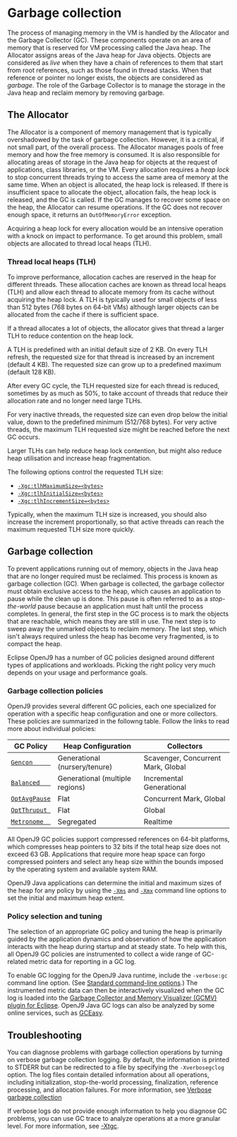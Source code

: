 <!--
* Copyright (c) 2017, 2020 IBM Corp. and others
*
* This program and the accompanying materials are made
* available under the terms of the Eclipse Public License 2.0
* which accompanies this distribution and is available at
* https://www.eclipse.org/legal/epl-2.0/ or the Apache
* License, Version 2.0 which accompanies this distribution and
* is available at https://www.apache.org/licenses/LICENSE-2.0.
*
* This Source Code may also be made available under the
* following Secondary Licenses when the conditions for such
* availability set forth in the Eclipse Public License, v. 2.0
* are satisfied: GNU General Public License, version 2 with
* the GNU Classpath Exception [1] and GNU General Public
* License, version 2 with the OpenJDK Assembly Exception [2].
*
* [1] https://www.gnu.org/software/classpath/license.html
* [2] http://openjdk.java.net/legal/assembly-exception.html
*
* SPDX-License-Identifier: EPL-2.0 OR Apache-2.0 OR GPL-2.0 WITH
* Classpath-exception-2.0 OR LicenseRef-GPL-2.0 WITH Assembly-exception
-->


# Garbage collection

The process of managing memory in the VM is handled by the Allocator and the Garbage Collector (GC). These components operate on
an area of memory that is reserved for VM processing called the Java heap. The Allocator assigns areas of the Java heap
for Java objects. Objects are considered as *live* when they have a chain of references to them that start from root references,
such as those found in thread stacks. When that reference or pointer no longer exists, the objects are considered as *garbage*. The role of the Garbage Collector is to manage the storage in the Java heap and reclaim memory by removing garbage.

## The Allocator

The Allocator is a component of memory management that is typically overshadowed by the task of garbage collection. However,
it is a critical, if not small part, of the overall process. The Allocator manages pools of free memory and how the free memory
is consumed. It is also responsible for allocating areas of storage in the Java heap for objects at the request of applications,
class libraries, or the VM. Every allocation requires a *heap lock* to stop concurrent threads trying to access the same area of memory at the same time. When an object is allocated, the heap lock is released. If there is insufficient space to allocate the object, allocation fails, the heap lock is released, and the GC is called. If the GC manages to recover some space on the heap, the Allocator can resume operations. If the GC does not
recover enough space, it returns an `OutOfMemoryError` exception.

Acquiring a heap lock for every allocation would be an intensive operation with a knock on impact to performance. To get around this
problem, small objects are allocated to thread local heaps (TLH).

### Thread local heaps (TLH)

To improve performance, allocation caches are reserved in the heap for different threads. These allocation caches are known as
thread local heaps (TLH) and allow each thread to allocate memory from its cache without acquiring the heap lock. A TLH is typically
used for small objects of less than 512 bytes (768 bytes on 64-bit VMs) although larger objects can be allocated from the cache if
there is sufficient space.

If a thread allocates a lot of objects, the allocator gives that thread a larger TLH to reduce contention on the heap lock.

A TLH is predefined with an initial default size of 2 KB. On every TLH refresh, the requested size for that thread
is increased by an increment (default 4 KB). The requested size can grow up to a predefined maximum (default 128 KB).

After every GC cycle, the TLH requested size for each thread is reduced, sometimes by as much as 50%, to take account of threads that
reduce their allocation rate and no longer need large TLHs.

For very inactive threads, the requested size can even drop below the initial value, down to the predefined minimum (512/768 bytes).
For very active threads, the maximum TLH requested size might be reached before the next GC occurs.

Larger TLHs can help reduce heap lock contention, but might also reduce heap utilisation and increase heap fragmentation.

The following options control the requested TLH size:

- [`-Xgc:tlhMaximumSize=<bytes>`](xgc.md#tlhmaximumsize)
- [`-Xgc:tlhInitialSize=<bytes>`](xgc.md#tlhinitialsize)
- [`-Xgc:tlhIncrementSize=<bytes>`](xgc.md#tlhincrementsize)

Typically, when the maximum TLH size is increased, you should also increase the increment proportionally, so that active threads can
reach the maximum requested TLH size more quickly.

## Garbage collection

To prevent applications running out of memory, objects in the Java heap that are no longer required must be reclaimed. This process is known as garbage collection (GC). When garbage is collected, the garbage collector must obtain exclusive access to the heap, which causes an application to pause while the clean up is done. This pause is often referred to as a *stop-the-world* pause because an application must halt until the process completes. In general, the first step in the GC process is to mark the objects that are reachable, which means they are still in use. The next step is to sweep away the unmarked objects to reclaim memory. The last step, which isn't always required unless the heap has become very fragmented, is to compact the heap.

Eclipse OpenJ9 has a number of GC policies designed around different types of applications and workloads. Picking the right policy very much depends on your usage and performance goals.




### Garbage collection policies

OpenJ9 provides several different GC policies, each one specialized for operation with a specific heap configuration and one or more collectors. These policies are summarized in the followng table. Follow the links to read more about individual policies:

| GC Policy                          | Heap Configuration              | Collectors                         |
|------------------------------------|---------------------------------|------------------------------------|
| [`Gencon     `](gc_gencon.md)      | Generational (nursery/tenure)   | Scavenger, Concurrent Mark, Global |
| [`Balanced   `](gc_balanced.md)    | Generational (multiple regions) | Incremental Generational           |
| [`OptAvgPause`](gc_optavgpause.md) | Flat                            | Concurrent Mark, Global            |
| [`OptThruput `](gc_optthruput.md)  | Flat                            | Global                             |
| [`Metronome  `](gc_metronome.md)   | Segregated                      | Realtime                           |

All OpenJ9 GC policies support compressed references on 64-bit platforms, which compresses heap pointers to 32 bits if the total heap size does not exceed 63 GB. Applications that require more heap space can forgo compressed pointers and select any heap size within the bounds imposed by the operating system and available system RAM.

OpenJ9 Java applications can determine the initial and maximum sizes of the heap for any policy by using the [`-Xms`](xmn.md) and [`-Xmx`](xmn.md) command line options to set the initial and maximum heap extent.

### Policy selection and tuning

The selection of an appropriate GC policy and tuning the heap is primarily guided by the application dynamics and observation of how the application interacts with the heap during startup and at steady state. To help with this, all OpenJ9 GC policies are instrumented to collect a wide range of GC-related metric data for reporting in a GC log.

To enable GC logging for the OpenJ9 Java runtime, include the `-verbose:gc` command line option. (See [Standard command-line options](cmdline_general.md).) The instrumented metric data can then be interactively visualized when the GC log is loaded into the [Garbage Collector and Memory Visualizer (GCMV) plugin for Eclipse](https://marketplace.eclipse.org/content/ibm-monitoring-and-diagnostic-tools-garbage-collection-and-memory-visualizer-gcmv). OpenJ9 Java GC logs can also be analyzed by some online services, such as [GCEasy](https://gceasy.io/).




<!--


### Generational Concurrent policy

If you have a transactional application, with many short lived objects, the Generational Concurrent GC policy ([`-Xgcpolicy:gencon`](xgcpolicy.md#gencon)) is probably best suited, which aims to minimize GC pause times without compromising throughput. This is the default policy employed by the VM, so if you want to use it you don't need to specify it on the command line when you start your application.

With the `gencon` policy, the Java heap is divided into two main areas, the *nursery* area, where new objects are created and the *tenure* area, where objects are moved if they have reached *tenure age*.

The *nursery* area is subdivided into two further areas, the *allocate* space and the *survivor* space. The GC process is illustrated in the following diagram, which shows a sequence of 4 main events:

![The diagram is explained in the surrounding text](./cr/gencon_java_heap.jpg "Object allocation")

1. Objects are created in the *allocate* space.
2. The *allocate* space is full.
3. A local GC scavenge process runs and reachable objects are either copied into the *survivor* space or into the *tenure* area if they have reached *tenure age*. Any objects that can't be reached are left untouched and subsequently cleared.
4. The *allocate* and *survivor* spaces swap roles. The original *survivor* space becomes the *allocate* space where new objects are created, and the original *allocate* space becomes the *survivor* space ready for the next local GC scavenge process.

The relative sizes of the *allocate* and *survivor* spaces are dynamically adjusted by a technique called *tilting*. When the *nursery* area is first created, it is evenly divided between the *allocate* and *survivor* spaces. If, after a GC scavenge process is run, the amount of space required for the *survivor* area is comparatively small, the boundary between the two spaces is adjusted by *tilting*. For example, if the *survivor* space requires only 10% of the *nursery* area, the *tilt ratio* is adjusted to give 90% of the *nursery* area to the *allocate* space. With more space available for new objects, garbage collection can be delayed.

The *tenure age* of an object is determined by the VM and reflects the number of times that an object has been copied between the *allocate* space and the *survivor* space. The age is in the range 1 - 14 and is adjusted dynamically by the VM depending on the overall amount of space that is used in the *nursery area*. For example, if an object has a tenure age of 5, it has been copied backwards and forwards between *allocate* and *survivor* spaces 5 times. If the VM sets a *tenure age* of 5 based on the percentage of space remaining in the *nursery* area, the next scavenge moves the object from the *nursery* to the *tenure* area. You can set an initial *tenure age* with the [`-Xgc:scvTenureAge`](xgc.md#scvtenureage) option. You can also prevent the VM dynamically adjusting the *tenure age* by setting the [`Xgc:scvNoAdaptiveTenure`](xgc.md#scvnoadaptivetenure) option so that the intial age is maintained throughout the run time of the VM.

Within the *tenure* area, new objects are allocated into the small object area (SOA), which is illustrated in the earlier diagram (see 3.). A large object area (LOA) is set aside for objects greater than 64 KB that cannot be allocated into the SOA to minimize fragmentation. The LOA is allocated by default but is reduced and removed after a few GC cycles if it isn't populated. To prevent the creation of an LOA, you can specify the [`-Xnoloa`](xloa.md) option on the command line when you start your application. When the *tenure* area is close to full a global GC is triggered.

The local GC scavenge reduces pause times by freqently reclaiming memory in the *nursery* area which, for a transactional application with many short-lived objects, has the most recyclable space. However, over time the *tenure* area might become full. So, whilst a local GC scavenge process is operating on the *nursery* area, a concurrent global GC process also runs alongside normal program execution to mark and remove unreachable objects from the *tenure* area. These two GC approaches combine to provide a good trade-off between shorter pause times and consistent throughput.

A special mode of the `gencon` policy is known as *Concurrent Scavenge* (`-Xgc:concurrentScavenge`), which aims to minimize the time spent in stop-the-world pauses by collecting nursery garbage in parallel with running application threads. This mode can be enabled with hardware-based support and software-based support.

- **Hardware-based support: (Linux on IBM Z&reg; and z/OS&reg;)** This mode works on the IBM z14™ and later mainframe system with the Guarded Storage (GS) Facility. The GS Facility provides hardware-based support to detect when potentially stale references to objects are accessed by an application. This means that the garbage collector can start processing objects in parts of the heap without halting an application because the GS Facility is on hand to spot accesses to an object and send a notification. The object that was ready to be swept away can be moved, and references to it can be reset. You can read more about this mode in the following blog posts:

    - [Reducing Garbage Collection pause times with Concurrent Scavenge and the Guarded Storage Facility](https://developer.ibm.com/javasdk/2017/09/18/reducing-garbage-collection-pause-times-concurrent-scavenge-guarded-storage-facility/)
    - [How Concurrent Scavenge using the Guarded Storage Facility Works](https://developer.ibm.com/javasdk/2017/09/25/concurrent-scavenge-using-guarded-storage-facility-works/)

- **Software-based support: (64-bit: Linux on (x86-64, POWER, IBM Z&reg;), AIX&reg;, macOS&reg;, and z/OS&reg;)** With software-based support, *Concurrent Scavenge* can be enabled without any pre-requisite hardware although the performance throughput is not as good as hardware-based support.

For more information about enabling Concurrent Scavenge, see the [-Xgc:concurrentScavenge](xgc.md#concurrentscavenge) option.

### Balanced policy

The Balanced GC policy ([`-Xgcpolicy:balanced`](xgcpolicy.md#balanced)) evens out pause times and reduces the overhead of some of the costlier operations typically associated with garbage collection. It divides the Java heap into regions, which are managed individually to reduce the maximum pause time on large heaps and increase the efficiency of garbage collection. The aim of the policy is to avoid global garbage collections by matching object allocation and survival rates. 

If you have problems with application pause times that are caused by global garbage collections, particularly compactions, this policy might improve application performance. If you are using large systems that have Non-Uniform Memory Architecture (NUMA) characteristics (x86 and POWER&trade; platforms only), the Balanced policy might further improve application throughput. However, even though pause times are typically evened out across GC operations, actual pause times are affected by object allocation rates, object survival rates, and fragmentation levels within the heap, and cannot therefore be bound to a certain maximum nor can a certain utilization level be guaranteed. 

During VM startup, the GC divides the heap memory into regions of equal size. These regions remain static for the lifetime of the VM and are the basic unit of garbage collection and allocation operations. For example, when the heap is expanded or contracted, the memory committed or released corresponds to a certain number of regions. Although the Java heap is a contiguous range of memory addresses, any region within that range can be committed or released as required. This enables the Balanced GC to contract the heap more dynamically and aggressively than other garbage collectors, which typically require the committed portion of the heap to be contiguous.

Regions impose a maximum object size. Objects are always allocated within the bounds of a single region and are never permitted to span regions. The region size is always a power of two; for example, 512 KB, 1 MB, and so on (where KB is 2<sup>10</sup> bytes and MB is 2<sup>20</sup> bytes). The region size is selected at startup based on the maximum heap size. The collector chooses the smallest power of two which will result in less than 2048 regions, with a minimum region size of 512 KB. Except for small heaps (less than about 512 MB) the VM aims to have between 1024 and 2047 regions. 

![The diagram is explained in the surrounding text](./cr/balanced_gc_regions.png "Region structure and characteristics found in the object heap")


#### Arraylets: dealing with large arrays

Most objects are easily contained within the minimum region size of 512 KB. However, some large arrays might require more memory than is available in a single region. To support such arrays, the Balanced GC uses an **arraylet** representation to more effectively store large arrays in the heap. (Arraylets are also used by the Metronome GC; both Balanced and Metronome GC policies are region-based garbage collectors.)

Arraylets have a **spine**, which contains the class pointer and size, and **leaves**, which contain the data associated with the array. The spine also contains **arrayoids** which are pointers to the respective arraylet leaves, as shown in the following diagram.

![The diagram is explained in the surrounding text](./cr/arraylet_diagram.png "Arraylet diagram")

There are a number of advantages to using arraylets. 

- Because the heap tends to fragment over time, other collector policies might be forced to run a global garbage collection and defragmentation (compaction) phase to recover sufficient contiguous memory to allocate a large array. By removing the requirement for large arrays to be allocated in contiguous memory, the Balanced GC is more likely to be able to satisfy such an allocation without requiring unscheduled garbage collection, particularly a global defragmentation operation. 
- Additionally, the Balanced GC never needs to move an arraylet leaf once it has been allocated. The cost of relocating an array is therefore limited to the cost of relocating the spine, so large arrays do not contribute to higher defragmentation times.

<i class="fa fa-pencil-square-o" aria-hidden="true"></i> **Note:** Despite the general advantage of using arraylets, they can slow down processing when the Java Native Interface (JNI) is being used: JNI provides flexibility by enabling Java programs to call native code; for example C or C++. If direct addressability to the inside of an object is needed, a JNI critical section can be used. But that requires the object to be in a contiguous region of memory, or at least _appear_ to be so. The JNI therefore creates a temporary contiguous array that is the same size as the original array and copies everything, element by element, to the temporary array. After the JNI critical section is finished, everything is copied from the temporary array back to the arraylet, element by element.

### Other policies

OpenJ9 also has the following GC policies:

- [`-Xgcpolicy:metronome`](xgcpolicy.md#metronome-aix-linux-x86-only) is designed for applications that require precise response times. Garbage collection occurs in small interruptible steps to avoid stop-the-world pauses. This policy is available only on x86 Linux and AIX platforms.
- [`-Xgcpolicy:nogc`](xgcpolicy.md#nogc) handles only memory allocation and heap expansion, but doesn't reclaim any memory. The GC impact on runtime performance is therefore minimized, but if the available Java heap becomes exhausted, an `OutOfMemoryError` exception is triggered and the VM stops.
- [`-Xgcpolicy:optavgpause`](xgcpolicy.md#optavgpause) uses concurrent mark and sweep phases, which means that pause times are reduced when compared to optthruput, but at the expense of some performance throughput.
- [`-Xgcpolicy:optthruput`](xgcpolicy.md#optthruput) is optimized for throughput by disabling the concurrent mark phase, which means that applications will stop for long pauses while garbage collection takes place. You might consider using this policy when high application throughput, rather than short garbage collection pauses, is the main performance goal.

For more information about these garbage collection policies and options, see [-Xgcpolicy](xgcpolicy.md).

-->

## Troubleshooting

You can diagnose problems with garbage collection operations by turning on verbose garbage collection logging. By default, the information is printed to STDERR but can be redirected to a file by specifying the `-Xverbosegclog` option. The log files contain detailed information about all operations, including initialization, stop-the-world processing, finalization, reference processing, and allocation failures. For more information, see [Verbose garbage collection](https://www.ibm.com/support/knowledgecenter/SSYKE2_8.0.0/com.ibm.java.vm.80.doc/docs/mm_gc_pd_verbosegc.html)

If verbose logs do not provide enough information to help you diagnose GC problems, you can use GC trace to analyze operations at a more granular level. For more information, see [-Xtgc](xtgc.md).

<!-- ==== END OF TOPIC ==== gc.md ==== -->

